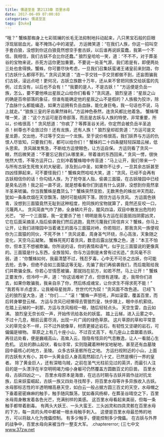 ```yaml
---
title: 儒道至圣 第2133章 百里水母
date: 2017-06-09 07:00:03
categories: 儒道至圣
tags: [Duke]
---
```


“哦？”
蟹蛛那蜘身上七彩斑斓的长毛无法抑制地抖动起来，八只黑宝石般的巨眼浮现层层血光，毫不掩饰心中的渴望。
方运微笑道：“在我们人族，你这一招叫空手套白狼，没想到你这白狼竟然想空手套古妖，以后谁再说妖蛮蠢，我第一个不信。我相信，我们古妖不会比你还蠢。”
狼烈皇哈哈一笑，道：“不不不，对于葬圣谷的宝物来说，杀死方运你更加重要。不要说一处圣气源，我们若是有，即便两处三处也舍得换。蟹蛛，你可要尽快考虑，一旦我们召集妖蛮诸王诸皇前来封路，你们古妖什么都得不到。”
贪风讥笑道：“连一手交钱一手交货都做不到，还妄图骗我们古妖，滚远点吧！更何况，古妖立族数十万年，还从来不曾把同族交给妖蛮的先例，过去没有，以后也不会有！”
“我要的是人，不是古妖！”
“方运便是负岳一族，怎么，要不要他唤出星辰之山给你们看看？”贪风道。
狼烈皇道：“星辰之山的确是百帝部落的象征，但谁有能确定他的星辰之山不是假的？人族极为狡诈，除了血脉什么都能编造，如果方运拥有负岳血脉，能化身巨龟，我一句话也不说，马上就走。”
“狼族三皇的牙齿果然锋利。”方运神色泰然，连贪风都比他着急。
蟹蛛嘿嘿一笑，道：“这个方运可是百帝部落，而且是古妖与人族的特使，非常重要，所以，价格很高！”
贪风怒道：“你疯了？等葬圣谷关闭，你定然会被负岳半圣追杀！树尊也不会放过你！还有龙族，还有人族！”
狼烈皇却趁势道：“方运可是文星龙爵，交出他，不过等于交出一个龙族。至于说价格很高，我们妖界与方运的仇恨人尽皆知，只要我们有，都可以给你们！”
蟹蛛的二十四条腿轻轻踩踏云梯，低头思索。
贪风越发焦急，不断给方运使眼色，让方运自保。
方运则看了贪风一眼，然后微笑道：“不要忘记我们从哪里来，带着谁的东西回来。”
贪风一愣，很快恍然大悟，不等方运开口，立刻冲着蟹蛛暗中传音道：“马上让开，我们带来一个与所有古妖生死攸关的大秘密。涉及到山中圣，如果你不让步，一旦其余古妖甚至四凶怪罪起来，可不要怪我们！”
蟹蛛突然哈哈大笑，道：“贪风，已经不会再有古妖相信你的话！你勾结人族，为了抢夺圣人指，偷袭三面猿，在古妖陵园中已经是臭名远扬！我之前一直不说，就是想看看你们到底有什么说辞，没想到你竟然拿半圣来唬骗。你当我蟹蛛是蠢货么？”
蟹蛛突然变脸，无数黑色的蛛丝冲天而起，犹如一条条炊烟在天空飘荡，随时可能结网下落，困住方运与贪风。
方运面色铁青，没想到三面猿竟然无耻到这种程度，抢同族的宝物就算了，竟然还反咬一口，污蔑两人。
贪风简直气炸了肺，全身鳞片开合，腥风四溢，双目中散发出危险的光芒。
“好一个三面猿，我一定要杀了他！明明是我与方运在前面抵挡阴雾凶灵，它在后面采摘圣人指后偷袭我们然后逃跑，竟然污蔑我们背信弃义？蟹蛛，你马上让开，让我们进陵园中当着诸王的面与三面猿对峙，你若阻拦，那我贪风一族便视你为三面猿的同伙，不死不休！”
贪风说着，周身圣气环绕，杀心高涨，天象随之变化，天空乌云凝聚。
蟹蛛死死盯着贪风，数息后露出犹豫之色，道：“本王不怕你，但本王不想被欺骗。你所说的话，你的表情和语气，似乎比三面猿说的更像真的。三面猿是什么东西，全族皆知，你与方运倒是未曾有过劣迹。”
贪风毫不示弱，道：“你蟹蛛如何，我最清楚不过，残忍歹毒，心中无不可杀之古妖，你可能去抢，去争，但绝不会如三面猿这等无耻，先骗了我们再偷袭我们，而后栽赃给我们并欺骗全族。你若心甘情愿被骗，那就挡在前方，如若不然，马上让开！”
蟹蛛正要发作，但冷哼一声，道：“你这话难听了点，但很有道理。走，我带你们进去，如果你敢骗我，我亲自杀了你，然后练成魂宝，让你求生不得求死不能！”
“我若有半点虚言，让我被母星抛弃，世世代代为奴！”贪风面不改色道。
已经飞近的狼烈皇大急，道：“你们……”
“滚！”蟹蛛一声怒吼，声如滚雷，覆盖百里，而后转身攀登云梯。
方运与贪风已经懒得去管狼烈皇，快步跟上，眼中杀机萦绕。
在踏上云梯的一刹那，方运与贪风相视一眼，随后轻轻点头。
天空生雷，血云如沸。
狼烈皇无奈长叹一声，开始传讯给各处的妖蛮。
踏上云梯，进入云雾之中，不过十几息，眼前云雾尽消，出现一片广阔的绿色草原。
这片草原的草和平常意义的草完全不一样，只不过外貌像草，材质更接近岩石，有韧性又坚硬的岩石，可偏偏是植物。
草原之上有几十座小山，不过百丈高下，有几座山上盘踞着古妖。
再往远处看，便是巍峨高山，高耸入云，隐隐有怪异的气息散逸，让人一看就心生危机。
远处的群山起伏，看似寻常，实则隐藏着种种宝地秘地，甚至还有血墓陵园中最核心的地方，圣陵。
众多古妖圣骸所在之地。
方运扫视附近的小山，上面的古妖有大有小，其中一头黄金巨人身高竟然超过八十丈，已然是横行一界的皇者。
除了黄金巨人，还有深暗乌贼，之前在圣气光柱前见过的英洪，而最引人注目的是一头漂浮在半空明明竭力缩小身躯可仍然覆盖方圆数百丈的巨兽。
百里水母，古妖四凶之一。
百里水母原本是海兽，在远古时期与古妖并肩作战对抗龙族，后来妖蛮崛起，古妖一族又四处寻找帮手，将百里水母等许多异族收入古妖。
水母那标志性的半透明帽高悬天空，如白云一般占据方圆三百丈的天空，水母帽之下垂着密密麻麻的触手，触手随风飘荡，犹如春风杨柳，在葬圣谷晴空之下，百里水母周身散发着各色光芒，充满别样的美感。
这百里水母看起来美丽，但每一条触手都带着剧毒。
有两头大妖王、一头大蛮王、三头凶灵和四具灵骸在百里水母的下方，每一具的头颅中都被一根水母触手刺入。
这便是百里水母最恐怖的地方，可以将敌人化为傀儡控制。
有多少触手，便能控制多少傀儡。
在古妖与外界的战争中，百里水母向来被当作一整支大军。
.chaptererror;
(三七中文 www.37zw.net
